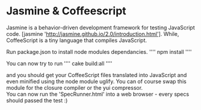 Jasmine & Coffeescript
=================================

Jasmine is a behavior-driven development framework for testing JavaScript code. [jasmine 'http://jasmine.github.io/2.0/introduction.html']. While, CoffeeScript is a tiny language that compiles JavaScript.    

Run package.json to install node modules dependancies.
''''
npm install
''''

You can now try to run 
''''
cake build:all
''''

and you should get your CoffeeScript files translated into JavaScript and even minified using the node module uglify. You can of course swap this module for the closure compiler or the yui compressor.    
You can now run the 'SpecRunner.html' into a web browser - every specs should passed the test :)